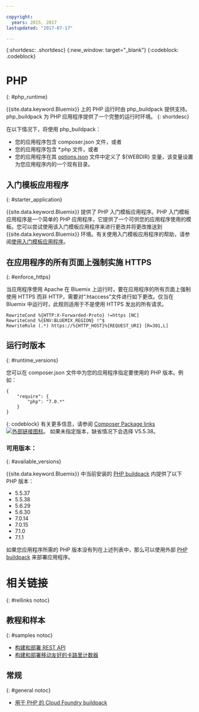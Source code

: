 ```yaml
---

copyright:
  years: 2015, 2017
lastupdated: "2017-07-17"

---
```


{:shortdesc: .shortdesc}
{:new_window: target="_blank"}
{:codeblock: .codeblock}

# PHP
{: #php_runtime}

{{site.data.keyword.Bluemix}} 上的 PHP 运行时由 php_buildpack 提供支持。php_buildpack 为 PHP 应用程序提供了一个完整的运行时环境。
{: shortdesc}

在以下情况下，将使用 php_buildpack：
* 您的应用程序包含 composer.json 文件，或者
* 您的应用程序包含 *.php 文件，或者
* 您的应用程序在其 [options.json](https://docs.cloudfoundry.org/buildpacks/php/gsg-php-config.html) 文件中定义了 ${WEBDIR} 变量，该变量设置为您应用程序内的一个现有目录。

## 入门模板应用程序
{: #starter_application}

{{site.data.keyword.Bluemix}} 提供了 PHP 入门模板应用程序。PHP 入门模板应用程序是一个简单的 PHP 应用程序，它提供了一个可供您的应用程序使用的模板。您可以尝试使用该入门模板应用程序来进行更改并将更改推送到 {{site.data.keyword.Bluemix}} 环境。有关使用入门模板应用程序的帮助，请参阅[使用入门模板应用程序](/docs/cfapps/starter_app_usage.html)。

## 在应用程序的所有页面上强制实施 HTTPS
{: #enforce_https}

当应用程序使用 Apache 在 Bluemix 上运行时，要在应用程序的所有页面上强制使用 HTTPS 而非 HTTP，需要对“.htaccess”文件进行如下更改。仅当在 Bluemix 中运行时，此规则适用于不是使用 HTTPS 发出的所有请求。

```
RewriteCond %{HTTP:X-Forwarded-Proto} !=https [NC]
RewriteCond %{ENV:BLUEMIX_REGION} !^$
RewriteRule (.*) https://%{HTTP_HOST}%{REQUEST_URI} [R=301,L]
```

## 运行时版本
{: #runtime_versions}

您可以在 composer.json 文件中为您的应用程序指定要使用的 PHP 版本。例如：

```
{
    "require": {
        "php": "7.0.*"
    }
}
```
{: codeblock}
有关更多信息，请参阅 [Composer Package links ![外部链接图标](../../icons/launch-glyph.svg "外部链接图标")](https://getcomposer.org/doc/04-schema.md#package-links)。
如果未指定版本，缺省情况下会选择 V5.5.38。

### 可用版本：
{: #available_versions}

{{site.data.keyword.Bluemix}} 中当前安装的 [PHP buildpack](https://github.com/cloudfoundry/php-buildpack/releases/tag/v4.3.27) 内提供了以下 PHP 版本：

* 5.5.37
* 5.5.38
* 5.6.29
* 5.6.30
* 7.0.14
* 7.0.15
* 7.1.0
* 7.1.1

如果您应用程序所需的 PHP 版本没有列在上述列表中，那么可以使用外部 [PHP buildpack](https://github.com/cloudfoundry/php-buildpack.git) 来部署应用程序。

# 相关链接
{: #rellinks notoc}
## 教程和样本
{: #samples notoc}
* [构建和部署 REST API](http://www.ibm.com/developerworks/library/wa-deployrest-app/)
* [构建和部署移动友好的卡路里计数器](http://www.ibm.com/developerworks/library/mo-bluemix-php-nutritionix-angularjs/)
## 常规
{: #general notoc}
* [用于 PHP 的 Cloud Foundry buildpack](https://github.com/cloudfoundry/php-buildpack.git)
